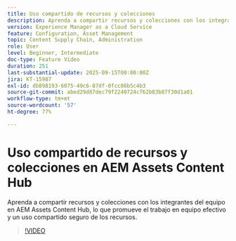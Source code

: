```yaml
---
title: Uso compartido de recursos y colecciones
description: Aprenda a compartir recursos y colecciones con los integrantes del equipo en AEM Assets Content Hub, lo que promueve el trabajo en equipo efectivo y un uso compartido seguro de los recursos.
version: Experience Manager as a Cloud Service
feature: Configuration, Asset Management
topic: Content Supply Chain, Administration
role: User
level: Beginner, Intermediate
doc-type: Feature Video
duration: 251
last-substantial-update: 2025-09-15T00:00:00Z
jira: KT-15987
exl-id: db898193-6075-49c6-87df-0fcc86b5c4b3
source-git-commit: abed29d87dec79f2240724cf62b83b87f30d1a01
workflow-type: tm+mt
source-wordcount: '57'
ht-degree: 77%

---
```


# Uso compartido de recursos y colecciones en AEM Assets Content Hub

Aprenda a compartir recursos y colecciones con los integrantes del equipo en AEM Assets Content Hub, lo que promueve el trabajo en equipo efectivo y un uso compartido seguro de los recursos.

>[!VIDEO](https://video.tv.adobe.com/v/3474890/?learn=on&enablevpops=on)
